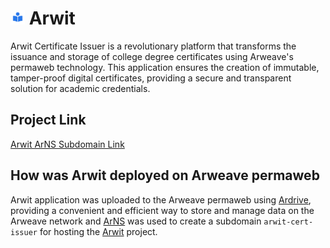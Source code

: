 # <img src="doc/arwit-logo.png" width="23px" alt="arwit-logo"> Arwit
Arwit Certificate Issuer is a revolutionary platform that transforms the issuance and storage of college degree certificates using Arweave's permaweb technology. This application ensures the creation of immutable, tamper-proof digital certificates, providing a secure and transparent solution for academic credentials.

## Project Link
[Arwit ArNS Subdomain Link](https://arwit-cert-issuer.arweave.dev/)

## How was Arwit deployed on Arweave permaweb
Arwit application was uploaded to the Arweave permaweb using [Ardrive](https://ardrive.io/), providing a convenient and efficient way to store and manage data on the Arweave network and [ArNS](https://ar.io/arns/) was used to create a subdomain `arwit-cert-issuer` for hosting the [Arwit](https://arwit-cert-issuer.arweave.dev/) project.
